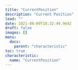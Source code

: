 ```yaml
---
title: "CurrentPosition"
description: "Current Position"
lead: ""
date: 2021-08-09T18:32:49.964Z
draft: false
images: []
menu:
  docs:
    parent: "characteristic"
toc: true
characteristic:
  name: "CurrentPosition"
---
```

